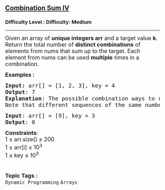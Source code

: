 <h2><a href="https://www.geeksforgeeks.org/problems/4-combination-sum/1?page=3&category=Dynamic%20Programming&sortBy=difficulty">Combination Sum IV</a></h2><h3>Difficulty Level : Difficulty: Medium</h3><hr><div class="problems_problem_content__Xm_eO"><p><span style="font-size: 18px;">Given an array of <strong>unique integers arr</strong> and a target value <strong>k</strong>. Return the total number of </span><span style="font-size: 18px;"><strong>distinct combinations</strong> of elements from nums that sum up to the target.</span><span style="font-size: 18px;">&nbsp;Each element from nums can be used <strong>multiple</strong> times in a combination.</span><span style="font-size: 18px;">&nbsp;</span></p>
<p><span style="font-size: 18px;"><strong>Examples :</strong></span></p>
<pre><span style="font-size: 18px;"><strong>Input: </strong>arr[] = [1, 2, 3], key = 4
<strong>Output</strong>: 7
<strong>Explanation</strong>: The possible combination ways to reach the target are: (1, 1, 1, 1) (1, 1, 2) (1, 2, 1) (1, 3) (2, 1, 1) (2, 2) (3, 1).
Note that different sequences of the same numbers are counted as distinct combinations.</span></pre>
<pre><span style="font-size: 18px;"><strong>Input</strong>: arr[] = [9], key = 3</span><span style="font-size: 18px;"><strong>
Output</strong>: 0</span></pre>
<p><span style="font-size: 18px;"><strong>Constraints</strong>:<br>1 ≤ arr.size() ≤ 200<br>1 ≤ arr[i] ≤ 10<sup>3</sup><br>1 ≤ key ≤ 10<sup>3</sup></span></p></div><br><p><span style=font-size:18px><strong>Topic Tags : </strong><br><code>Dynamic Programming</code>&nbsp;<code>Arrays</code>&nbsp;